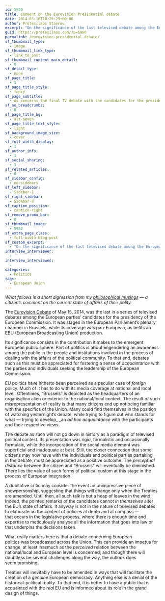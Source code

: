 ```yaml
---
id: 5960
title: Comment on the Eurovision Presidential debate
date: 2014-05-16T10:29:29+00:00
author: Protesilaos Stavrou
excerpt: "On the significance of the last televised debate among the European parties' candidates for the presidency of the European Commission."
guid: https://protesilaos.com/?p=5960
permalink: /eurovision-presidential-debate/
sf_thumbnail_type:
  - image
sf_thumbnail_link_type:
  - link_to_post
sf_thumbnail_content_main_detail:
  - 0
sf_detail_type:
  - none
sf_page_title:
  - 1
sf_page_title_style:
  - fancy
sf_page_subtitle:
  - As concerns the final TV debate with the candidates for the presidency of the European Commission
sf_no_breadcrumbs:
  - 0
sf_page_title_bg:
  - alt-seven
sf_page_title_text_style:
  - light
sf_background_image_size:
  - cover
sf_full_width_display:
  - 1
sf_author_info:
  - 1
sf_social_sharing:
  - 1
sf_related_articles:
  - 0
sf_sidebar_config:
  - no-sidebars
sf_left_sidebar:
  - Sidebar-1
sf_right_sidebar:
  - Sidebar-8
sf_caption_position:
  - caption-right
sf_remove_promo_bar:
  - 0
sf_thumbnail_image:
  - 5962
sf_extra_page_class:
  - full-width-blog-post
sf_custom_excerpt:
  - "On the significance of the last televised debate among the European parties' candidates for the presidency of the European Commission."
interview_interviewer:
  - 
interview_interviewed:
  - 
categories:
  - Politics
tags:
  - European Union
---
```

_What follows is a short digression from my [philosophical musings](https://protesilaos.com/category/blog/philosophy/ "Philosophy Archive") — a citizen&#8217;s comment on the current state of affairs of their polity._

The <a title="Eurovision debate" href="http://www.eurovisiondebate.tv" target="_blank">Eurovision Debate</a> of May 15, 2014, was the last in a series of televised debates among the European parties&#8217; candidates for the presidency of the European Commission. It was staged in the European Parliament&#8217;s plenary chamber in Brussels, while its coverage was pan-European, as befits an EBU (European Broadcasting Union) production.

Its significance consists in the contribution it makes to the emergent European public sphere. Part of politics is about engendering an awareness among the public in the people and institutions involved in the process of dealing with the affairs of the political community. To that end, debates such as this must be appreciated for fostering a sense of _acquaintance_ with the parties and individuals seeking the leadership of the European Commission.

EU politics have hitherto been perceived as a peculiar case of _foreign_ policy. Much of it has to do with its media coverage at national and local level. Oftentimes, &#8220;Brussels&#8221; is depicted as the headquarters of an organisation alien or exterior to the national/local context. The result of such misrepresentation of reality is that many citizens end up not being familiar with the specifics of the Union. Many could find themselves in the position of watching yesternight&#8217;s debate, while trying to figure out who stands for what — trying to develop_ _an _ad hoc acquaintance_ with the participants and their respective views.

The debate as such will not go down in history as a paradigm of televised political contest. Its presentation was rigid, formalistic and occasionally formulaic, while the incorporation of the social media element was superficial and inadequate at best. Still, the closer connection that some citizens may now have with the individuals and political parties partaking in the debate, must be appreciated as a positive outcome. The _perceptual distance_ between the citizen and &#8220;Brussels&#8221; will eventually be diminished. There lies the value of such forms of political custom at this stage in the process of European integration.

A dubitative critic may consider the event an unimpressive piece of showpersonship, suggesting that things will change only when the Treaties are amended. Until then, all such talk is but a heap of leaves in the wind. Indeed, the pointed remarks of the candidates cannot _in themselves_ alter the EU&#8217;s state of affairs. It anyway is not in the nature of televised debates to elaborate on the content of policies at depth and at compass — that occurs in the legislative process, where there is enough time and expertise to meticulously analyse all the information that goes into law or that underpins the decisions taken.

What really matters here is that a debate concerning European politics was broadcasted across the Union. This can provide an impetus for change, at least inasmuch as the _perceived_ relation between the national/local and European level is concerned; and though there will doubtless be several challenges along the way, the outlook does seem promising.

Treaties will inevitably have to be amended in ways that will facilitate the creation of a _genuine_ European democracy. Anything else is a denial of the historical-political reality. To that end, it is better to have a public that is acquainted with the _real_ EU and is informed about its role in the grand design of things.